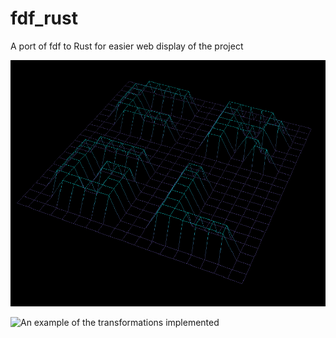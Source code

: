 # fdf_rust
A port of fdf to Rust for easier web display of the project

![A flattering perspective on my name](static/fdf_crgl.png)

![An example of the transformations implemented](static/fdf_crgl.gif)
